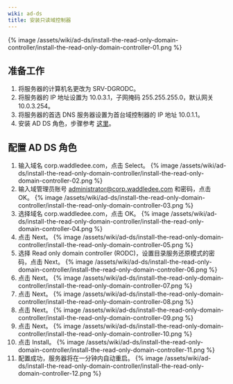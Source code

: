 ```yaml
---
wiki: ad-ds
title: 安装只读域控制器
---
```


{% image /assets/wiki/ad-ds/install-the-read-only-domain-controller/install-the-read-only-domain-controller-01.png %}

## 准备工作

1. 将服务器的计算机名更改为 SRV-DGRODC。
2. 将服务器的 IP 地址设置为 10.0.3.1，子网掩码 255.255.255.0，默认网关 10.0.3.254。
3. 将服务器的首选 DNS 服务器设置为首台域控制器的 IP 地址 10.0.1.1。
4. 安装 AD DS 角色，步骤参考 [这里](/wiki/ad-ds/install-the-first-domain-controller/#安装-AD-DS-角色)。

## 配置 AD DS 角色

1. 输入域名 corp.waddledee.com，点击 Select。
{% image /assets/wiki/ad-ds/install-the-read-only-domain-controller/install-the-read-only-domain-controller-02.png %}
2. 输入域管理员账号 administrator@corp.waddledee.com 和密码，点击 OK。
{% image /assets/wiki/ad-ds/install-the-read-only-domain-controller/install-the-read-only-domain-controller-03.png %}
3. 选择域名 corp.waddledee.com，点击 OK。
{% image /assets/wiki/ad-ds/install-the-read-only-domain-controller/install-the-read-only-domain-controller-04.png %}
4. 点击 Next。
{% image /assets/wiki/ad-ds/install-the-read-only-domain-controller/install-the-read-only-domain-controller-05.png %}
5. 选择 Read only domain controller (RODC)，设置目录服务还原模式的密码，点击 Next。
{% image /assets/wiki/ad-ds/install-the-read-only-domain-controller/install-the-read-only-domain-controller-06.png %}
6. 点击 Next。
{% image /assets/wiki/ad-ds/install-the-read-only-domain-controller/install-the-read-only-domain-controller-07.png %}
7. 点击 Next。
{% image /assets/wiki/ad-ds/install-the-read-only-domain-controller/install-the-read-only-domain-controller-08.png %}
8. 点击 Next。
{% image /assets/wiki/ad-ds/install-the-read-only-domain-controller/install-the-read-only-domain-controller-09.png %}
9. 点击 Next。
{% image /assets/wiki/ad-ds/install-the-read-only-domain-controller/install-the-read-only-domain-controller-10.png %}
10. 点击 Install。
{% image /assets/wiki/ad-ds/install-the-read-only-domain-controller/install-the-read-only-domain-controller-11.png %}
11. 配置成功，服务器将在一分钟内自动重启。
{% image /assets/wiki/ad-ds/install-the-read-only-domain-controller/install-the-read-only-domain-controller-12.png %}
